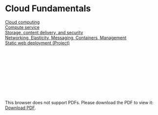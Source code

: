 # Cloud Fundamentals

[Cloud computing](https://github.com/gonzalo-munillag/Cloud_Development_Portfolio/blob/main/Cloud_Fundamentals/Cloud_computing.md)  
[Compute service](https://github.com/gonzalo-munillag/Cloud_Development_Portfolio/blob/main/Cloud_Fundamentals/Compute_service.md)  
[Storage, content delivery, and security](https://github.com/gonzalo-munillag/Cloud_Development_Portfolio/blob/main/Cloud_Fundamentals/Storage_and_content_delivery.md)  
[Networking, Elasticity, Messaging, Containers, Management](https://github.com/gonzalo-munillag/Cloud_Development_Portfolio/blob/main/Cloud_Fundamentals/Networking_Elasticity_Messaging_Containers_Management.md)   
[Static web deployment (Project)](https://github.com/gonzalo-munillag/Cloud_Development_Portfolio/tree/main/Cloud_Fundamentals/Deploy_Static_Website_on_AWS)

<object data="https://github.com/gonzalo-munillag/Cloud_Development_Portfolio/blob/main/Cloud_Fundamentals/CLOUD_(AWS)_structured.pdf" type="application/pdf">
    <embed src="https://github.com/gonzalo-munillag/Cloud_Development_Portfolio/blob/main/Cloud_Fundamentals/CLOUD_(AWS)_structured.pdf">
        <p>This browser does not support PDFs. Please download the PDF to view it: <a href="https://github.com/gonzalo-munillag/Cloud_Development_Portfolio/blob/main/Cloud_Fundamentals/CLOUD_(AWS)_structured.pdf">Download PDF</a>.</p>
    </embed>
</object>

